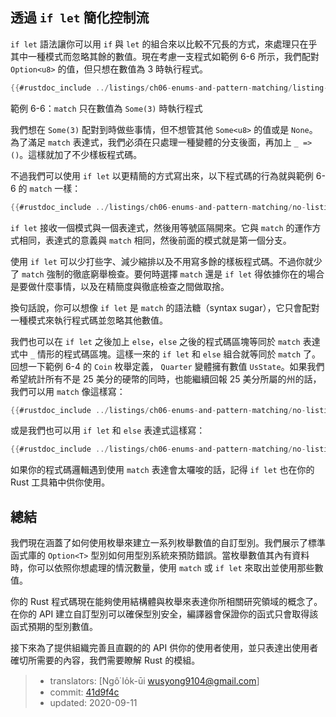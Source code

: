 ## 透過 `if let` 簡化控制流

`if let` 語法讓你可以用 `if` 與 `let` 的組合來以比較不冗長的方式，來處理只在乎其中一種模式而忽略其餘的數值。現在考慮一支程式如範例 6-6 所示，我們配對 `Option<u8>` 的值，但只想在數值為 3 時執行程式。

```rust
{{#rustdoc_include ../listings/ch06-enums-and-pattern-matching/listing-06-06/src/main.rs:here}}
```

<span class="caption">範例 6-6：`match` 只在數值為 `Some(3)` 時執行程式</span>

我們想在 `Some(3)` 配對到時做些事情，但不想管其他 `Some<u8>` 的值或是 `None`。為了滿足 `match` 表達式，我們必須在只處理一種變體的分支後面，再加上 `_ => ()`。這樣就加了不少樣板程式碼。

不過我們可以使用 `if let` 以更精簡的方式寫出來，以下程式碼的行為就與範例 6-6 的 `match` 一樣：

```rust
{{#rustdoc_include ../listings/ch06-enums-and-pattern-matching/no-listing-12-if-let/src/main.rs:here}}
```

`if let` 接收一個模式與一個表達式，然後用等號區隔開來。它與 `match` 的運作方式相同，表達式的意義與 `match` 相同，然後前面的模式就是第一個分支。

使用 `if let` 可以少打些字、減少縮排以及不用寫多餘的樣板程式碼。不過你就少了 `match` 強制的徹底窮舉檢查。要何時選擇 `match` 還是 `if let` 得依據你在的場合是要做什麼事情，以及在精簡度與徹底檢查之間做取捨。

換句話說，你可以想像 `if let` 是 `match` 的語法糖（syntax sugar），它只會配對一種模式來執行程式碼並忽略其他數值。

我們也可以在 `if let` 之後加上 `else`，`else` 之後的程式碼區塊等同於 `match` 表達式中 `_` 情形的程式碼區塊。這樣一來的 `if let` 和 `else` 組合就等同於 `match` 了。回想一下範例 6-4 的 `Coin` 枚舉定義， `Quarter` 變體擁有數值 `UsState`。如果我們希望統計所有不是 25 美分的硬幣的同時，也能繼續回報 25 美分所屬的州的話，我們可以用 `match` 像這樣寫：

```rust
{{#rustdoc_include ../listings/ch06-enums-and-pattern-matching/no-listing-13-count-and-announce-match/src/main.rs:here}}
```

或是我們也可以用 `if let` 和 `else` 表達式這樣寫：

```rust
{{#rustdoc_include ../listings/ch06-enums-and-pattern-matching/no-listing-14-count-and-announce-if-let-else/src/main.rs:here}}
```

如果你的程式碼邏輯遇到使用 `match` 表達會太囉唆的話，記得 `if let` 也在你的 Rust 工具箱中供你使用。

## 總結

我們現在涵蓋了如何使用枚舉來建立一系列枚舉數值的自訂型別。我們展示了標準函式庫的 `Option<T>` 型別如何用型別系統來預防錯誤。當枚舉數值其內有資料時，你可以依照你想處理的情況數量，使用 `match` 或 `if let` 來取出並使用那些數值。

你的 Rust 程式碼現在能夠使用結構體與枚舉來表達你所相關研究領域的概念了。在你的 API 建立自訂型別可以確保型別安全，編譯器會保證你的函式只會取得該函式預期的型別數值。

接下來為了提供組織完善且直觀的的 API 供你的使用者使用，並只表達出使用者確切所需要的內容，我們需要瞭解 Rust 的模組。

> - translators: [Ngô͘ Io̍k-ūi <wusyong9104@gmail.com>]
> - commit: [41d9f4c](https://github.com/rust-lang/book/blob/41d9f4c9ae6ba07191f55338e864c713cd49a876/src/ch06-03-if-let.md)
> - updated: 2020-09-11
